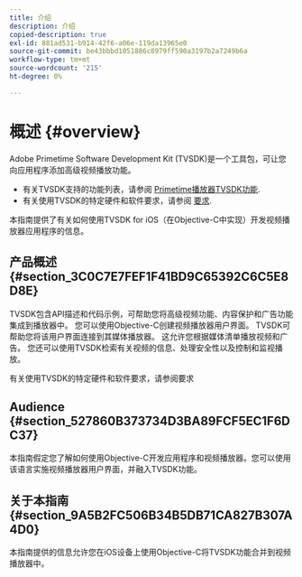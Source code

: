 ```yaml
---
title: 介绍
description: 介绍
copied-description: true
exl-id: 881ad531-b914-42f6-a06e-119da13965e0
source-git-commit: be43bbbd1051886c8979ff590a3197b2a7249b6a
workflow-type: tm+mt
source-wordcount: '215'
ht-degree: 0%

---
```


# 概述 {#overview}

Adobe Primetime Software Development Kit (TVSDK)是一个工具包，可让您向应用程序添加高级视频播放功能。

* 有关TVSDK支持的功能列表，请参阅 [Primetime播放器TVSDK功能](../../ios-3x-introduction/ios-3x-overview/ios-3x-overview-of-the-player.md).
* 有关使用TVSDK的特定硬件和软件要求，请参阅 [要求](../../ios-3x-introduction/ios-3x-requirements.md).

本指南提供了有关如何使用TVSDK for iOS（在Objective-C中实现）开发视频播放器应用程序的信息。

## 产品概述 {#section_3C0C7E7FEF1F41BD9C65392C6C5E8D8E}

TVSDK包含API描述和代码示例，可帮助您将高级视频功能、内容保护和广告功能集成到播放器中。 您可以使用Objective-C创建视频播放器用户界面。 TVSDK可帮助您将该用户界面连接到其媒体播放器。 这允许您根据媒体清单播放视频和广告。 您还可以使用TVSDK检索有关视频的信息、处理安全性以及控制和监视播放。

有关使用TVSDK的特定硬件和软件要求，请参阅要求

## Audience {#section_527860B373734D3BA89FCF5EC1F6DC37}

本指南假定您了解如何使用Objective-C开发应用程序和视频播放器。您可以使用该语言实施视频播放器用户界面，并融入TVSDK功能。

## 关于本指南 {#section_9A5B2FC506B34B5DB71CA827B307A4D0}

本指南提供的信息允许您在iOS设备上使用Objective-C将TVSDK功能合并到视频播放器中。
